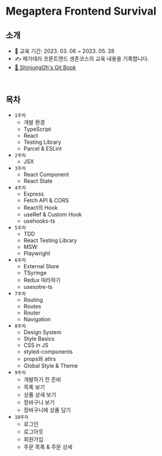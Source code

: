 # Megaptera Frontend Survival

## 소개 

* 📅 교육 기간: 2023. 03. 06 ~ 2023. 05. 28  
* ✍️ 메가테라 프론트엔드 생존코스의 교육 내용을 기록합니다.
* [📖 ShinjungOh's Git Book](https://shinjungohs-dev-road.gitbook.io/megaptera-frontend/) 

<br>

## 목차

* `1주차` 
  * 개발 환경
  * TypeScript
  * React
  * Testing Library
  * Parcel & ESLint
* `2주차`
  * JSX
* `3주차`
  * React Component
  * React State
* `4주차`
  * Express 
  * Fetch API & CORS 
  * React의 Hook 
  * useRef & Custom Hook 
  * usehooks-ts
* `5주차`
  * TDD
  * React Testing Library
  * MSW
  * Playwright
* `6주차`
  * External Store
  * TSyringe
  * Redux 따라하기
  * usesotre-ts
* `7주차`
  * Routing
  * Routes
  * Router
  * Navigation
* `8주차`
  * Design System
  * Style Basics
  * CSS in JS
  * styled-components
  * props와 attrs
  * Global Style & Theme
* `9주차`
  * 개발하기 전 준비
  * 목록 보기
  * 상품 상세 보기
  * 장바구니 보기
  * 장바구니에 상품 담기
* `10주차`
  * 로그인
  * 로그아웃
  * 회원가입
  * 주문 목록 & 주문 상세
